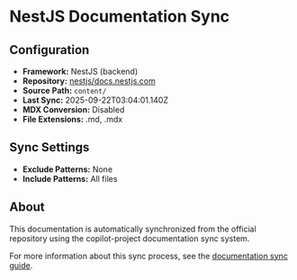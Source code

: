 # NestJS Documentation Sync

## Configuration

- **Framework:** NestJS (backend)
- **Repository:** [nestjs/docs.nestjs.com](https://github.com/nestjs/docs.nestjs.com)
- **Source Path:** `content/`
- **Last Sync:** 2025-09-22T03:04:01.140Z
- **MDX Conversion:** Disabled
- **File Extensions:** .md, .mdx

## Sync Settings

- **Exclude Patterns:** None
- **Include Patterns:** All files

## About

This documentation is automatically synchronized from the official repository using the copilot-project documentation sync system.

For more information about this sync process, see the [documentation sync guide](../documentation-sync.md).
